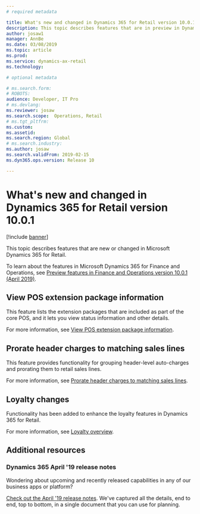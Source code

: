 ```yaml
---
# required metadata

title: What's new and changed in Dynamics 365 for Retail version 10.0.1
description: This topic describes features that are in preview in Dynamics 365 for Retail. 
author: josaw1
manager: AnnBe
ms.date: 03/08/2019
ms.topic: article
ms.prod: 
ms.service: dynamics-ax-retail
ms.technology: 

# optional metadata

# ms.search.form: 
# ROBOTS: 
audience: Developer, IT Pro
# ms.devlang: 
ms.reviewer: josaw
ms.search.scope:  Operations, Retail
# ms.tgt_pltfrm: 
ms.custom: 
ms.assetid: 
ms.search.region: Global
# ms.search.industry: 
ms.author: josaw
ms.search.validFrom: 2019-02-15 
ms.dyn365.ops.version: Release 10

---
```

# What's new and changed in Dynamics 365 for Retail version 10.0.1

[!include [banner](../../includes/banner.md)]

This topic describes features that are new or changed in Microsoft Dynamics 365 for Retail. 

To learn about the features in Microsoft Dynamics 365 for Finance and Operations, see [Preview features in Finance and Operations version 10.0.1 (April 2019)](https://docs.microsoft.com/en-us/dynamics365/unified-operations/fin-and-ops/get-started/whats-new-changed-10-0-1).


## View POS extension package information
This feature lists the extension packages that are included as part of the core POS, and it lets you view status information and other details.

For more information, see [View POS extension package information](../../retail/dev-itpro/view-pos-extension-package-details.md).

## Prorate header charges to matching sales lines
This feature provides functionality for grouping header-level auto-charges and prorating them to retail sales lines.

For more information, see [Prorate header charges to matching sales lines](../../retail/pro-rate-charges-matching-lines.md).


## Loyalty changes
Functionality has been added to enhance the loyalty features in Dynamics 365 for Retail.

For more information, see [Loyalty overview](../../retail/set-up-customer-loyalty-program.md).


## Additional resources

### Dynamics 365 April '19 release notes

Wondering about upcoming and recently released capabilities in any of our business apps or platform?

[Check out the April '19 release notes](https://docs.microsoft.com/en-us/business-applications-release-notes/April19/index). We've captured all the details, end to end, top to bottom, in a single document that you can use for planning.
